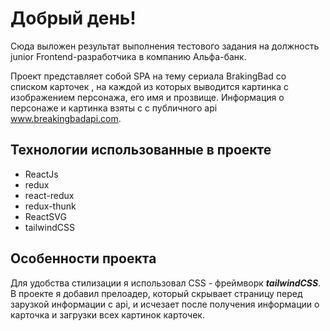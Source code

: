 # Добрый день! 

Сюда выложен результат выполнения тестового задания на должность junior Frontend-разработчика
в компанию Альфа-банк.

Проект представляет собой SPA на тему сериала BrakingBad со списком карточек , на каждой
из которых выводится картинка c изображением персонажа, его имя и прозвище.
Информация о персонаже и картинка взяты с с публичного api www.breakingbadapi.com.

## Технологии использованные в проекте
+ ReactJs
+ redux
+ react-redux
+ redux-thunk
+ ReactSVG
+ tailwindCSS


## Особенности проекта
Для удобства стилизации я использовал CSS - фреймворк ***tailwindCSS***.
В проекте я добавил прелоадер, который скрывает страницу перед зарузкой информации с api,
и исчезает после получения информации о карточка и загрузки всех картинок карточек.